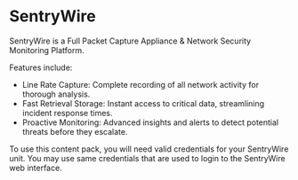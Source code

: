 # SentryWire

SentryWire is a Full Packet Capture Appliance & Network Security Monitoring Platform.

Features include:

- Line Rate Capture: Complete recording of all network activity for thorough analysis.
- Fast Retrieval Storage: Instant access to critical data, streamlining incident response times.
- Proactive Monitoring: Advanced insights and alerts to detect potential threats before they escalate.

To use this content pack, you will need valid credentials for your SentryWire unit. You may use same credentials that are used to login to the SentryWire web interface.